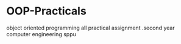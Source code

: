 # OOP-Practicals
object oriented programming all practical assignment .second year computer engineering sppu
